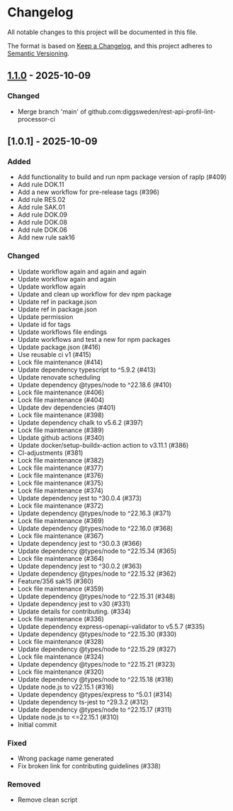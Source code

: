 # Changelog

All notable changes to this project will be documented in this file.

The format is based on [Keep a Changelog](https://keepachangelog.com/en/1.0.0/),
and this project adheres to [Semantic Versioning](https://semver.org/spec/v2.0.0.html).

## [1.1.0] - 2025-10-09

### Changed

- Merge branch 'main' of github.com:diggsweden/rest-api-profil-lint-processor-ci

## [1.0.1] - 2025-10-09

### Added

- Add functionality to build and run npm package version of raplp (#409)
- Add rule DOK.11
- Add a new workflow for pre-release tags (#396)
- Add rule RES.02
- Add rule SAK.01
- Add rule DOK.09
- Add rule DOK.08
- Add rule DOK.06
- Add new rule sak16

### Changed

- Update workflow again and again and again
- Update workflow again and again
- Update workflow again
- Update and clean up workflow for dev npm package
- Update ref in package.json
- Update ref in package.json
- Update permission
- Update id for tags
- Update workflows file endings
- Update workflows and test a new for npm packages
- Update package.json (#416)
- Use reusable ci v1 (#415)
- Lock file maintenance (#414)
- Update dependency typescript to ^5.9.2 (#413)
- Update renovate scheduling
- Update dependency @types/node to ^22.18.6 (#410)
- Lock file maintenance (#406)
- Lock file maintenance (#404)
- Update dev dependencies (#401)
- Lock file maintenance (#398)
- Update dependency chalk to v5.6.2 (#397)
- Lock file maintenance (#389)
- Update github actions (#340)
- Update docker/setup-buildx-action action to v3.11.1 (#386)
- CI-adjustments (#381)
- Lock file maintenance (#382)
- Lock file maintenance (#377)
- Lock file maintenance (#376)
- Lock file maintenance (#375)
- Lock file maintenance (#374)
- Update dependency jest to ^30.0.4 (#373)
- Lock file maintenance (#372)
- Update dependency @types/node to ^22.16.3 (#371)
- Lock file maintenance (#369)
- Update dependency @types/node to ^22.16.0 (#368)
- Lock file maintenance (#367)
- Update dependency jest to ^30.0.3 (#366)
- Update dependency @types/node to ^22.15.34 (#365)
- Lock file maintenance (#364)
- Update dependency jest to ^30.0.2 (#363)
- Update dependency @types/node to ^22.15.32 (#362)
- Feature/356 sak15 (#360)
- Lock file maintenance (#359)
- Update dependency @types/node to ^22.15.31 (#348)
- Update dependency jest to v30 (#331)
- Update details for contributing. (#334)
- Lock file maintenance (#336)
- Update dependency express-openapi-validator to v5.5.7 (#335)
- Update dependency @types/node to ^22.15.30 (#330)
- Lock file maintenance (#328)
- Update dependency @types/node to ^22.15.29 (#327)
- Lock file maintenance (#324)
- Update dependency @types/node to ^22.15.21 (#323)
- Lock file maintenance (#320)
- Update dependency @types/node to ^22.15.18 (#318)
- Update node.js to v22.15.1 (#316)
- Update dependency @types/express to ^5.0.1 (#314)
- Update dependency ts-jest to ^29.3.2 (#312)
- Update dependency @types/node to ^22.15.17 (#311)
- Update node.js to <=22.15.1 (#310)
- Initial commit

### Fixed

- Wrong package name generated
- Fix broken link for contributing guidelines (#338)

### Removed

- Remove clean script


[1.1.0]: https://github.com/diggsweden/rest-api-profil-lint-processor-ci/compare/v1.0.1..v1.1.0

<!-- generated by git-cliff -->
